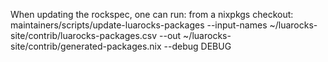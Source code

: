 

When updating the rockspec, one can run:
from a nixpkgs checkout:
maintainers/scripts/update-luarocks-packages --input-names ~/luarocks-site/contrib/luarocks-packages.csv --out ~/luarocks-site/contrib/generated-packages.nix --debug DEBUG
